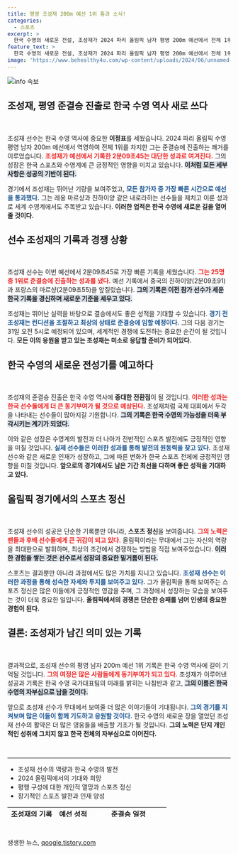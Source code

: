 ```yaml
---
title: 평영 조성재 200m 예선 1위 통과 소식!
categories:
  - 스포츠
excerpt: >
  한국 수영의 새로운 전설, 조성재가 2024 파리 올림픽 남자 평영 200m 예선에서 전체 1위를 기록하며 준결승에 진출! 레옹 마르샹, 친하이양을 제치고 역사적인 발걸음을 내딛은 그의 다음 경기에 이목이 집중된다.
feature_text: >
  한국 수영의 새로운 전설, 조성재가 2024 파리 올림픽 남자 평영 200m 예선에서 전체 1위를 기록하며 준결승에 진출! 레옹 마르샹, 친하이양을 제치고 역사적인 발걸음을 내딛은 그의 다음 경기에 이목이 집중된다.
image: 'https://www.behealthy4u.com/wp-content/uploads/2024/06/unnamed-file.png'
---
```


<p><img src="https://www.behealthy4u.com/wp-content/uploads/2024/06/unnamed-file.png" alt="info 속보" /></p>

<h2 data-ke-size="size26">조성재, 평영 준결승 진출로 한국 수영 역사 새로 쓰다</h2>

<p data-ke-size="size16">&nbsp;</p>

<p>조성재 선수는 한국 수영 역사에 중요한 <b>이정표</b>를 세웠습니다. 2024 파리 올림픽 수영 평영 남자 200m 예선에서 역영하여 전체 1위를 차지한 그는 준결승에 진출하는 쾌거를 이루었습니다. <b><span style="color: #ee2323;">조성재가 예선에서 기록한 2분09초45는 대단한 성과로 여겨진다.</span></b> 그의 성장은 한국 스포츠와 수영계에 큰 긍정적인 영향을 미치고 있습니다. <b><span style="background-color: #21538527;">이처럼 모든 세부 사항은 성공의 기반이 된다.</span></b> </p>

<p>경기에서 조성재는 뛰어난 기량을 보여주었고, <b><span style="color: #1a5490;">모든 참가자 중 가장 빠른 시간으로 예선을 통과했다.</span></b> 그는 레옹 마르샹과 친하이양 같은 내로라하는 선수들을 제치고 이룬 성과로 세계 수영계에서도 주목받고 있습니다. <b>이러한 업적은 한국 수영에 새로운 길을 열어줄 것이다.</b></p>

<h2 data-ke-size="size26">선수 조성재의 기록과 경쟁 상황</h2>

<p data-ke-size="size16">&nbsp;</p>

<p>조성재 선수는 이번 예선에서 2분09초45로 가장 빠른 기록을 세웠습니다. <b><span style="color: #ee2323;">그는 25명 중 1위로 준결승에 진출하는 성과를 냈다.</span></b> 예선 기록에서 중국의 친하이양(2분09초91)과 프랑스의 마르샹(2분09초55)을 앞질렀습니다. <b><span style="background-color: #21538527;">그의 기록은 이전 참가 선수가 세운 한국 기록을 경신하며 새로운 기준을 세우고 있다.</span></b></p>

<p>조성재는 뛰어난 실력을 바탕으로 결승에서도 좋은 성적을 기대할 수 있습니다. <b><span style="color: #1a5490;">경기 전 조성재는 컨디션을 조절하고 최상의 상태로 준결승에 임할 예정이다.</span></b> 그의 다음 경기는 31일 오전 5시로 예정되어 있으며, 세계적인 경쟁에 도전하는 중요한 순간이 될 것입니다. <b>모든 이의 응원을 받고 있는 조성재는 미소로 응답할 준비가 되어있다.</b></p>

<h2 data-ke-size="size26">한국 수영의 새로운 전성기를 예고하다</h2>

<p data-ke-size="size16">&nbsp;</p>

<p>조성재의 준결승 진출은 한국 수영 역사에 <b>중대한 전환점</b>이 될 것입니다. <b><span style="color: #ee2323;">이러한 성과는 한국 선수들에게 더 큰 동기부여가 될 것으로 예상된다.</span></b> 조성재처럼 국제 대회에서 두각을 나타내는 선수들이 많아지길 기원합니다. <b><span style="background-color: #21538527;">그의 기록은 한국 수영의 가능성을 더욱 부각시키는 계기가 되었다.</span></b></p>

<p>이와 같은 성장은 수영계의 발전과 더 나아가 전반적인 스포츠 발전에도 긍정적인 영향을 미칠 것입니다. <b><span style="color: #1a5490;">실제 선수들은 이러한 성과를 통해 발전의 원동력을 찾고 있다.</span></b> 조성재 선수와 같은 새로운 인재가 성장하고, 그에 따른 변화가 한국 스포츠 전체에 긍정적인 영향을 미칠 것입니다. <b>앞으로의 경기에서도 남은 기간 최선을 다하며 좋은 성적을 기대하고 있다.</b></p>

<h2 data-ke-size="size26">올림픽 경기에서의 스포츠 정신</h2>

<p data-ke-size="size16">&nbsp;</p>

<p>조성재 선수의 성공은 단순한 기록뿐만 아니라, <b>스포츠 정신</b>을 보여줍니다. <b><span style="color: #ee2323;">그의 노력은 팬들과 후배 선수들에게 큰 귀감이 되고 있다.</span></b> 올림픽이라는 무대에서 그는 자신의 역량을 최대한으로 발휘하며, 최상의 조건에서 경쟁하는 방법을 직접 보여주었습니다. <b><span style="background-color: #21538527;">이러한 경험을 쌓는 것은 선수로서 성장의 중요한 밑거름이 된다.</span></b></p>

<p>스포츠는 결과뿐만 아니라 과정에서도 많은 가치를 지니고 있습니다. <b><span style="color: #1a5490;">조성재 선수는 이러한 과정을 통해 성숙한 자세와 투지를 보여주고 있다.</span></b> 그가 올림픽을 통해 보여주는 스포츠 정신은 많은 이들에게 긍정적인 영감을 주며, 그 과정에서 성장하는 모습을 보여주는 것이 더욱 중요한 일입니다. <b>올림픽에서의 경쟁은 단순한 승패를 넘어 인생의 중요한 경험이 된다.</b></p>

<h2 data-ke-size="size26">결론: 조성재가 남긴 의미 있는 기록</h2>

<p data-ke-size="size16">&nbsp;</p>

<p>결과적으로, 조성재 선수의 평영 남자 200m 예선 1위 기록은 한국 수영 역사에 길이 기억될 것입니다. <b><span style="color: #ee2323;">그의 여정은 많은 사람들에게 동기부여가 되고 있다.</span></b> 조성재가 이루어낸 성공과 기록은 한국 수영 국가대표팀의 미래를 밝히는 나침반과 같고, <b><span style="background-color: #21538527;">그의 이름은 한국 수영의 자부심으로 남을 것이다.</span></b></p>

<p>앞으로 조성재 선수가 무대에서 보여줄 더 많은 이야기들이 기대됩니다. <b><span style="color: #1a5490;">그의 경기를 지켜보며 많은 이들이 함께 기도하고 응원할 것이다.</span></b> 한국 수영의 새로운 장을 열었던 조성재 선수의 활약은 더 많은 영웅들을 배출할 기초가 될 것입니다. <b>그의 노력은 단지 개인적인 성취에 그치지 않고 한국 전체의 자부심으로 이어진다.</b></p>

<p data-ke-size="size16">&nbsp;</p>

<hr />

<ul>
    <li>조성재 선수의 역량과 한국 수영의 발전</li>
    <li>2024 올림픽에서의 기대와 희망</li>
    <li>평행 구성에 대한 개인적 열망과 스포츠 정신</li>
    <li>장기적인 스포츠 발전과 인재 양성</li>
</ul>

<table style="width: 100%; height: 22px;">
    <tbody>
        <tr>
            <td style="text-align: center; height: 17px;"><b>조성재의 기록</b></td>
            <td style="text-align: center; height: 17px;"><b>예선 성적</b></td>
            <td style="text-align: center; height: 17px;"><b>준결승 일정</b></td>
        </tr>
        <tr>
            <td style="text-align: center; height: 17px;">2분09초45</td>
            <td style="text-align: center; height: 17px;">전체 1위</td>
            <td style="text-align: center; height: 17px;">2024.07.31 오전 5시</td>
        </tr>
    </tbody>
</table>

<p data-ke-size="size16">&nbsp;</p>
생생한 뉴스, <a href="https://qoogle.tistory.com" rel="dofollow">qoogle.tistory.com</a>


